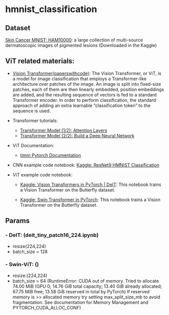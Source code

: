 # hmnist_classification

## Dataset
[Skin Cancer MNIST: HAM10000](https://www.kaggle.com/datasets/kmader/skin-cancer-mnist-ham10000): a large collection of multi-source dermatoscopic images of pigmented lesions (Downloaded in the Kaggle)

## ViT related materials:
- [Vision Transformer(paperswithcode)](https://paperswithcode.com/method/vision-transformer): The Vision Transformer, or ViT, is a model for image classification that employs a Transformer-like architecture over patches of the image. An image is split into fixed-size patches, each of them are then linearly embedded, position embeddings are added, and the resulting sequence of vectors is fed to a standard Transformer encoder. In order to perform classification, the standard approach of adding an extra learnable “classification token” to the sequence is used. 

- Transformer tutorials:
    - [Transformer Model (1/2): Attention Layers](https://www.youtube.com/watch?v=FC8PziPmxnQ)
    - [Transformer Model (2/2): Build a Deep Neural Network](https://www.youtube.com/watch?v=J4H6A4-dvhE)

- ViT Documentation:
    - [timm Pytorch Documentation](https://rwightman.github.io/pytorch-image-models/)

- CNN example code notebook: [Kaggle: ResNet9 HMNIST Classification](https://www.kaggle.com/code/sidharthsinha/resnet9-hmnist-classification)

- ViT example code notebook:

    - [Kaggle: Vision Transformers in PyTorch | DeIT](https://www.kaggle.com/code/pdochannel/vision-transformers-in-pytorch-deit/notebook?scriptVersionId=85324242): This notebook trains a Vision Transformer on the Butterfly dataset.

    - [Kaggle: Swin Transformer in PyTorch](https://www.kaggle.com/code/pdochannel/swin-transformer-in-pytorch/notebook): This notebook trains a Vision Transformer on the Butterfly dataset.
    


## Params

### - DeIT: (deit_tiny_patch16_224.ipynb)
- resize(224,224) 
- batch_size = 128

### - Swin-ViT: ()
- resize:(224,224)
- batch_size = 64 (RuntimeError: CUDA out of memory. Tried to allocate 74.00 MiB (GPU 0; 14.76 GiB total capacity; 13.40 GiB already allocated; 67.75 MiB free; 13.58 GiB reserved in total by PyTorch) If reserved memory is >> allocated memory try setting max_split_size_mb to avoid fragmentation.  See documentation for Memory Management and PYTORCH_CUDA_ALLOC_CONF)